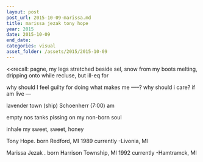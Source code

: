 ```yaml
---
layout: post
post_url: 2015-10-09-marissa.md
title: marissa jezak tony hope
year: 2015
date: 2015-10-09
end_date: 
categories: visual
asset_folder: /assets/2015/2015-10-09
---
```

<<recall: pagne, my legs stretched beside sel,
snow from my boots melting, dripping onto         while
recluse, but ill-eq         for

why should I feel guilty for doing what makes me —–?
why should i care? if am live —

lavender town (ship) Schoenherr (7:00) am

empty nos tanks
pissing on my non-born soul

inhale my sweet, sweet, honey

Tony Hope. born Redford, MI 1989
currently -Livonia, MI

Marissa Jezak . born Harrison Township, MI 1992
currently -Hamtramck, MI